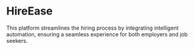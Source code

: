 # HireEase
This platform streamlines the hiring process by integrating intelligent automation, ensuring a seamless experience for both employers and job seekers.
